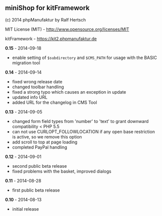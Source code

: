 ## miniShop for kitFramework ##

(c) 2014 phpManufaktur by Ralf Hertsch

MIT License (MIT) - <http://www.opensource.org/licenses/MIT>

kitFramework - <https://kit2.phpmanufaktur.de>

**0.15** - 2014-09-18

* enable setting of `$subdirectory` and `$CMS_PATH` for usage with the BASIC migration tool

**0.14** - 2014-09-14

* fixed wrong release date
* changed toolbar handling
* fixed a strong typo which causes an exception in update
* updated info URL
* added URL for the changelog in CMS Tool

**0.13** - 2014-09-05

* changed form field types from 'number' to 'text' to grant downward compatibility < PHP 5.5
* can not use CURLOPT_FOLLOWLOCATION if any open base restriction is active, so we remove this option
* add scroll to top at page loading
* completed PayPal handling

**0.12** - 2014-09-01

* second public beta release
* fixed problems with the basket, improved dialogs

**0.11** - 2014-08-28

* first public beta release

**0.10** - 2014-08-13 

* initial release